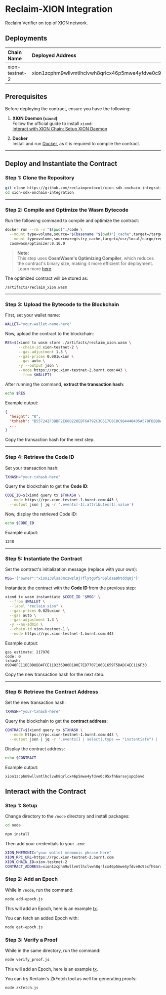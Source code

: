# **Reclaim-XION Integration**

Reclaim Verifier on top of XION network.

## Deployments

| Chain Name | Deployed Address | Explorer Link |
|:-----------|:-----------------|:--------------|
| xion-testnet-2 | xion1zcphm9wllvmtlhclvwh8qrlcx46p5mwe4yfdve0c95xfh6arsejspq5nvd | https://explorer.burnt.com/xion-testnet-2/account/xion1zcphm9wllvmtlhclvwh8qrlcx46p5mwe4yfdve0c95xfh6arsejspq5nvd|

## **Prerequisites**

Before deploying the contract, ensure you have the following:

1. **XION Daemon (`xiond`)**  
   Follow the official guide to install `xiond`:  
   [Interact with XION Chain: Setup XION Daemon](https://docs.burnt.com/xion/developers/featured-guides/setup-local-environment/interact-with-xion-chain-setup-xion-daemon)

2. **Docker**  
   Install and run [Docker](https://www.docker.com/get-started), as it is required to compile the contract.

---

## **Deploy and Instantiate the Contract**

### **Step 1: Clone the Repository**
```sh
git clone https://github.com/reclaimprotocol/xion-sdk-onchain-integration.git
cd xion-sdk-onchain-integration
```

---

### **Step 2: Compile and Optimize the Wasm Bytecode**
Run the following command to compile and optimize the contract:

```sh
docker run --rm -v "$(pwd)":/code \
  --mount type=volume,source="$(basename "$(pwd)")_cache",target=/target \
  --mount type=volume,source=registry_cache,target=/usr/local/cargo/registry \
  cosmwasm/optimizer:0.16.0
```

> **Note:**  
> This step uses **CosmWasm's Optimizing Compiler**, which reduces the contract's binary size, making it more efficient for deployment.  
> Learn more [here](https://github.com/CosmWasm/optimizer).

The optimized contract will be stored as:
```
/artifacts/reclaim_xion.wasm
```

---

### **Step 3: Upload the Bytecode to the Blockchain**
First, set your wallet name:
```sh
WALLET="your-wallet-name-here"
```

Now, upload the contract to the blockchain:
```sh
RES=$(xiond tx wasm store ./artifacts/reclaim_xion.wasm \
      --chain-id xion-testnet-2 \
      --gas-adjustment 1.3 \
      --gas-prices 0.001uxion \
      --gas auto \
      -y --output json \
      --node https://rpc.xion-testnet-2.burnt.com:443 \
      --from $WALLET)
```

After running the command, **extract the transaction hash**:
```sh
echo $RES
```

Example output:
```json
{
  "height": "0",
  "txhash": "B557242F3BBF2E68D228EBF6A792C3C617C8C8C984440405A578FBBB8A385035",
  ...
}
```

Copy the transaction hash for the next step.

---

### **Step 4: Retrieve the Code ID**
Set your transaction hash:
```sh
TXHASH="your-txhash-here"
```

Query the blockchain to get the **Code ID**:
```sh
CODE_ID=$(xiond query tx $TXHASH \
  --node https://rpc.xion-testnet-1.burnt.com:443 \
  --output json | jq -r '.events[-1].attributes[1].value')
```

Now, display the retrieved Code ID:
```sh
echo $CODE_ID
```

Example output:
```
1248
```

---

### **Step 5: Instantiate the Contract**
Set the contract's initialization message (replace with your own):
```sh
MSG='{"owner":"xion138lsa3mczwzl9j7flytg0f5r6pldaa8htddq0j"}'
```

Instantiate the contract with the **Code ID** from the previous step:
```sh
xiond tx wasm instantiate $CODE_ID "$MSG" \
  --from $WALLET \
  --label "reclaim_xion" \
  --gas-prices 0.025uxion \
  --gas auto \
  --gas-adjustment 1.3 \
  -y --no-admin \
  --chain-id xion-testnet-1 \
  --node https://rpc.xion-testnet-1.burnt.com:443
```

Example output:
```
gas estimate: 217976
code: 0
txhash: 09D48FE11BE8D8BD4FCE11D236D80D180E7ED7707186B1659F5BADC4EC116F30
```

Copy the new transaction hash for the next step.

---

### **Step 6: Retrieve the Contract Address**
Set the new transaction hash:
```sh
TXHASH="your-txhash-here"
```

Query the blockchain to get the **contract address**:
```sh
CONTRACT=$(xiond query tx $TXHASH \
  --node https://rpc.xion-testnet-1.burnt.com:443 \
  --output json | jq -r '.events[] | select(.type == "instantiate") | .attributes[] | select(.key == "_contract_address") | .value')
```

Display the contract address:
```sh
echo $CONTRACT
```

Example output:
```
xion1zcphm9wllvmtlhclvwh8qrlcx46p5mwe4yfdve0c95xfh6arsejspq5nvd
```

## **Interact with the Contract**

### **Step 1: Setup**

Change directory to the `/node` directory and install packages:

```sh
cd node

npm install
```

Then add your credentials to your `.env`:

```sh
XION_MNEMONIC="your wallet mnemonic phrase here"
XION_RPC_URL=https://rpc.xion-testnet-2.burnt.com
XION_CHAIN_ID=xion-testnet-2
CONTRACT_ADDRESS=xion1zcphm9wllvmtlhclvwh8qrlcx46p5mwe4yfdve0c95xfh6arsejspq5nvd
```

### **Step 2: Add an Epoch**

While in `/node`, run the command:

```sh
node add-epoch.js
```

This will add an Epoch, here is an example [tx](https://explorer.burnt.com/xion-testnet-2/tx/DB83FECEC90208D6438D09FFE8C3982B32D5193170F7055CE3A2AA460D7FB268). 

You can fetch an added Epoch with:

```sh
node get-epoch.js
```
### **Step 3: Verify a Proof**

While in the same directory, run the command:

```sh
node verify_proof.js 
```

This will add an Epoch, here is an example [tx](https://explorer.burnt.com/xion-testnet-2/tx/CD29667D64FEC7023F7F2713510FE3C2B41C47AA67CC4D5C96EE3092D139DEBD). 

You can try Reclaim's ZkFetch tool as well for generating proofs:

```sh
node zkfetch.js 
```